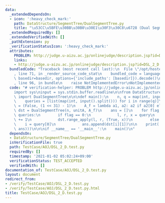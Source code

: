 ```yaml
---
data:
  _extendedDependsOn:
  - icon: ':heavy_check_mark:'
    path: DataStructure/SegmentTree/DualSegmentTree.py
    title: "\u53CC\u5BFE\u30BB\u30B0\u30E1\u30F3\u30C8\u6728 (Dual Segment Tree)"
  _extendedRequiredBy: []
  _extendedVerifiedWith: []
  _pathExtension: py
  _verificationStatusIcon: ':heavy_check_mark:'
  attributes:
    PROBLEM: http://judge.u-aizu.ac.jp/onlinejudge/description.jsp?id=DSL_2_D
    links:
    - http://judge.u-aizu.ac.jp/onlinejudge/description.jsp?id=DSL_2_D
  bundledCode: "Traceback (most recent call last):\n  File \"/opt/hostedtoolcache/Python/3.9.1/x64/lib/python3.9/site-packages/onlinejudge_verify/documentation/build.py\"\
    , line 71, in _render_source_code_stat\n    bundled_code = language.bundle(stat.path,\
    \ basedir=basedir, options={'include_paths': [basedir]}).decode()\n  File \"/opt/hostedtoolcache/Python/3.9.1/x64/lib/python3.9/site-packages/onlinejudge_verify/languages/python.py\"\
    , line 96, in bundle\n    raise NotImplementedError\nNotImplementedError\n"
  code: "# verification-helper: PROBLEM http://judge.u-aizu.ac.jp/onlinejudge/description.jsp?id=DSL_2_D\n\
    import sys\ninput = sys.stdin.buffer.readline\n\nfrom DataStructure.SegmentTree.DualSegmentTree\
    \ import DualSegmentTree\n\n\ndef main():\n    n, q = map(int, input().split())\n\
    \    queries = [list(map(int, input().split())) for i in range(q)]\n\n    unitA\
    \ = (False, (1 << 31) - 1)\n    A_f = lambda a1, a2: a2 if a2[0] else a1\n   \
    \ dst = DualSegmentTree(n, unitA, A_f)\n    ans = []\n    for flag, *query in\
    \ queries:\n        if flag == 0:\n            l, r, x = query\n            r\
    \ += 1\n            dst.range_apply(l, r, (True, x))\n        else:\n        \
    \    i = query[0]\n            ans.append(dst[i][1])\n\n    print('\\n'.join(map(str,\
    \ ans)))\n\n\nif __name__ == '__main__':\n    main()\n"
  dependsOn:
  - DataStructure/SegmentTree/DualSegmentTree.py
  isVerificationFile: true
  path: TestCase/AOJ/DSL_2_D.test.py
  requiredBy: []
  timestamp: '2021-01-02 05:02:24+09:00'
  verificationStatus: TEST_ACCEPTED
  verifiedWith: []
documentation_of: TestCase/AOJ/DSL_2_D.test.py
layout: document
redirect_from:
- /verify/TestCase/AOJ/DSL_2_D.test.py
- /verify/TestCase/AOJ/DSL_2_D.test.py.html
title: TestCase/AOJ/DSL_2_D.test.py
---
```

